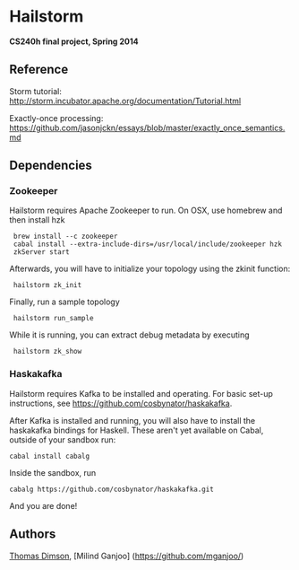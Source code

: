 # Hailstorm

**CS240h final project, Spring 2014**

## Reference
Storm tutorial: http://storm.incubator.apache.org/documentation/Tutorial.html

Exactly-once processing: https://github.com/jasonjckn/essays/blob/master/exactly_once_semantics.md

## Dependencies

### Zookeeper
Hailstorm requires Apache Zookeeper to run. On OSX, use homebrew and then install hzk

     brew install --c zookeeper
     cabal install --extra-include-dirs=/usr/local/include/zookeeper hzk
     zkServer start


Afterwards, you will have to initialize your topology using the zkinit function:

     hailstorm zk_init

Finally, run a sample topology

     hailstorm run_sample

While it is running, you can extract debug metadata by executing

     hailstorm zk_show

### Haskakafka
Hailstorm requires Kafka to be installed and operating. For basic set-up instructions, 
see https://github.com/cosbynator/haskakafka.

After Kafka is installed and running, you will also have to install the haskakafka bindings
for Haskell. These aren't yet available on Cabal, outside of your sandbox run:
    
    cabal install cabalg 

Inside the sandbox, run

    cabalg https://github.com/cosbynator/haskakafka.git 


And you are done!

## Authors
[Thomas Dimson](https://github.com/cosbynator/),
[Milind Ganjoo] (https://github.com/mganjoo/)
